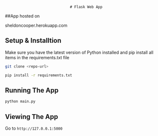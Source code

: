                                   # Flask Web App

##App hosted on 

sheldoncooper.herokuapp.com

## Setup & Installtion

Make sure you have the latest version of Python installed and pip install all items in the requirements.txt file

```bash
git clone <repo-url>
```

```bash
pip install -r requirements.txt
```

## Running The App

```bash
python main.py
```

## Viewing The App

Go to `http://127.0.0.1:5000`
